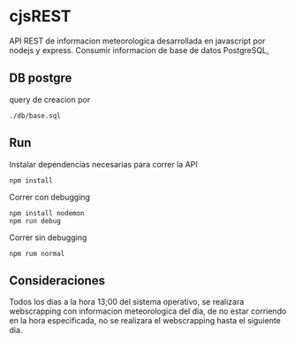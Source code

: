 # cjsREST

API REST de informacion meteorologica desarrollada en javascript por nodejs y express.
Consumir informacion de base de datos PostgreSQL,

## DB postgre
query de creacion por
```
./db/base.sql
```

## Run
Instalar dependencias necesarias para correr la API
```
npm install
```

Correr con debugging
```
npm install nodemon
npm run debug
```

Correr sin debugging
```
npm rum normal
```

## Consideraciones 

Todos los dias a la hora 13;00 del sistema operativo, se realizara webscrapping con informacion meteorologica del dia, de no estar corriendo en la hora especificada, no se realizara el webscrapping hasta el siguiente dia.
